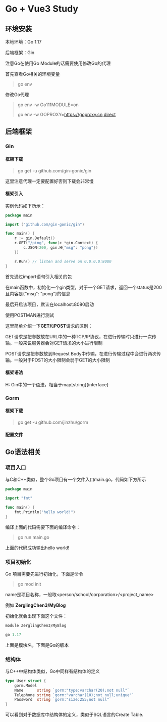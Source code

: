 # Go + Vue3 Study

## 环境安装

本地环境：Go 1.17

后端框架：Gin

注意Go在使用Go Module的话需要使用修改Go的代理

首先查看Go相关的环境变量

> go env

修改Go代理

> go env -w Go111MODULE=on
> 
> go env -w GOPROXY=https://goproxy.cn,direct

## 后端框架

### Gin

#### 框架下载

> go get -u github.com/gin-gonic/gin

这里注意代理一定要配置好否则下载会非常慢

#### 框架引入

实例代码如下所示：

```go
package main

import ("github.com/gin-gonic/gin")

func main() {
	r := gin.Default()
	r.GET("/ping", func(c *gin.Context) {
		c.JSON(200, gin.H{"msg": "pong"})
	})

	r.Run() // listen and serve on 0.0.0.0:8080
}
```

首先通过import语句引入相关的包

在main函数中，初始化一个gin类型，对于一个GET请求，返回一个status是200且内容是{"msg": "pong"}的信息

最后开启该项目，默认在localhost:8080启动

使用POSTMAN进行测试

这里简单介绍一下**GET**和**POST**请求的区别：

GET请求是把参数放在URL中的一种TCP/IP协议，在进行传输时只进行一次传输。一般来说服务器会对GET请求的大小进行限制

POST请求是把参数放到Request Body中传输，在进行传输过程中会进行两次传输。一般对于POST的大小限制会弱于GET的大小限制

#### 框架语法

H: Gin中的一个语法，相当于map[string]{interface}

### Gorm

#### 框架下载

> go get -u github.com/jinzhu/gorm

#### 配置文件

## Go语法相关

### 项目入口

与C和C++类似，整个Go项目有一个文件入口main.go，代码如下方所示

```go
package main

import "fmt"

func main() {
	fmt.Println("hello world!")
}
```

编译上面的代码需要下面的编译命令：

> go run main.go

上面的代码成功输出hello world!

### 项目初始化

Go 项目需要先进行初始化，下面是命令

> go mod init <name>

name是项目名称，一般取<person/school/corporation>/<project_name>

例如 **ZerglingChen3/MyBlog**

初始化就会出现下面这个文件：

```mod
module ZerglingChen3/MyBlog

go 1.17
```

上面是模块名，下面是Go的版本

### 结构体

与C++中结构体类似，Go中同样有结构体的定义

```go
type User struct {
    gorm.Model
    Name      string `gorm:"type:varchar(20);not null"`
    Telephone string `gorm:"varchar(10);not null;unique"`
    Password  string `gorm:"size:255;not null"`
}
```

可以看到对于数据库中结构体的定义，类似于SQL语言的Create Table.

